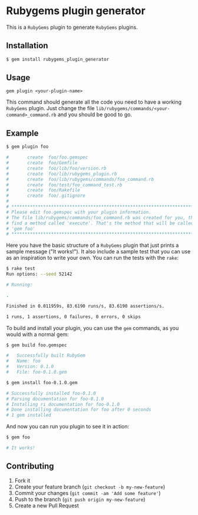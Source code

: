 # Rubygems plugin generator

This is a `RubyGems` plugin to generate `RubyGems` plugins.

## Installation

```bash
$ gem install rubygems_plugin_generator
```

## Usage

`gem plugin <your-plugin-name>`

This command should generate all the code you need to have a working `RubyGems` plugin. Just change the file `lib/rubygems/commands/<your-command>_command.rb` and you should be good to go.

## Example

```bash
$ gem plugin foo

#       create  foo/foo.gemspec
#       create  foo/Gemfile
#       create  foo/lib/foo/version.rb
#       create  foo/lib/rubygems_plugin.rb
#       create  foo/lib/rubygems/commands/foo_command.rb
#       create  foo/test/foo_command_test.rb
#       create  foo/Rakefile
#       create  foo/.gitignore
# 
# *****************************************************************************************
# Please edit foo.gemspec with your plugin information.
# The file lib/rubygems/commands/foo_command.rb was created for you, there you will
# find a method called 'execute'. That's the method that will be called when someone runs
# 'gem foo'
# *****************************************************************************************
```

Here you have the basic structure of a `RubyGems` plugin that just prints a sample message ("It works!").
It also include a sample test that you can use as an inspiration to write your own. You can run the tests with the `rake`:

```bash
$ rake test
Run options: --seed 52142

# Running:

.

Finished in 0.011959s, 83.6190 runs/s, 83.6190 assertions/s.

1 runs, 1 assertions, 0 failures, 0 errors, 0 skips
```

To build and install your plugin, you can use the `gem` commands, as you would with a normal gem:

```bash
$ gem build foo.gemspec

#   Successfully built RubyGem
#   Name: foo
#   Version: 0.1.0
#   File: foo-0.1.0.gem

$ gem install foo-0.1.0.gem

# Successfully installed foo-0.1.0
# Parsing documentation for foo-0.1.0
# Installing ri documentation for foo-0.1.0
# Done installing documentation for foo after 0 seconds
# 1 gem installed
```

And now you can run you plugin to see it in action:

```bash
$ gem foo

# It works!
```

## Contributing

1. Fork it
2. Create your feature branch (`git checkout -b my-new-feature`)
3. Commit your changes (`git commit -am 'Add some feature'`)
4. Push to the branch (`git push origin my-new-feature`)
5. Create a new Pull Request
